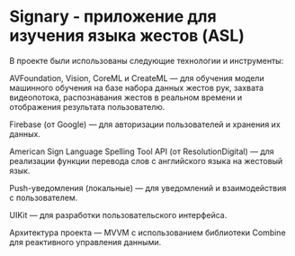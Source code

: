 # Signary - приложение для изучения языка жестов (ASL)

В проекте были использованы следующие технологии и инструменты:

AVFoundation, Vision, CoreML и CreateML — для обучения модели машинного обучения на базе набора данных жестов рук, захвата видеопотока, распознавания жестов в реальном времени и отображения результата пользователю.

Firebase (от Google) — для авторизации пользователей и хранения их данных.

American Sign Language Spelling Tool API (от ResolutionDigital) — для реализации функции перевода слов с английского языка на жестовый язык.

Push-уведомления (локальные) — для уведомлений и взаимодействия с пользователем.

UIKit — для разработки пользовательского интерфейса.

Архитектура проекта — MVVM с использованием библиотеки Combine для реактивного управления данными.
